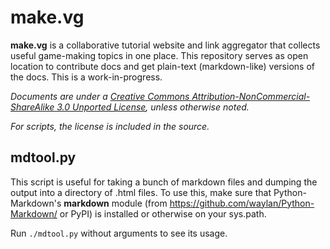 make.vg
=======

**make.vg** is a collaborative tutorial website and link aggregator that collects useful game-making topics in one place.
This repository serves as open location to contribute docs and get plain-text (markdown-like) versions of the docs. This is a work-in-progress.

*Documents are under a [Creative Commons Attribution-NonCommercial-ShareAlike 3.0 Unported License](http://creativecommons.org/licenses/by-nc-sa/3.0/), unless otherwise noted.*

*For scripts, the license is included in the source.*

mdtool.py
---------
This script is useful for taking a bunch of markdown files and dumping the output into a directory of .html files. To use this, make sure that Python-Markdown's **markdown** module (from https://github.com/waylan/Python-Markdown/ or PyPI) is installed or otherwise on your sys.path.

Run `./mdtool.py` without arguments to see its usage.